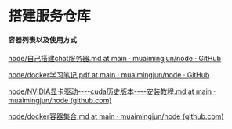 # 搭建服务仓库



#### 容器列表以及使用方式

[node/自己搭建chat服务器.md at main · muaimingjun/node · GitHub](https://github.com/muaimingjun/node/blob/main/%E8%87%AA%E5%B7%B1%E6%90%AD%E5%BB%BAchat%E6%9C%8D%E5%8A%A1%E5%99%A8.md)

[node/docker学习笔记.pdf at main · muaimingjun/node · GitHub](https://github.com/muaimingjun/node/blob/main/docker%E5%AD%A6%E4%B9%A0%E7%AC%94%E8%AE%B0.pdf)

[node/NVIDIA显卡驱动----cuda历史版本----安装教程.md at main · muaimingjun/node (github.com)](https://github.com/muaimingjun/node/blob/main/NVIDIA%E6%98%BE%E5%8D%A1%E9%A9%B1%E5%8A%A8----cuda%E5%8E%86%E5%8F%B2%E7%89%88%E6%9C%AC----%E5%AE%89%E8%A3%85%E6%95%99%E7%A8%8B.md)

[node/docker容器集合.md at main · muaimingjun/node (github.com)](https://github.com/muaimingjun/node/blob/main/docker%E5%AE%B9%E5%99%A8%E9%9B%86%E5%90%88.md)





